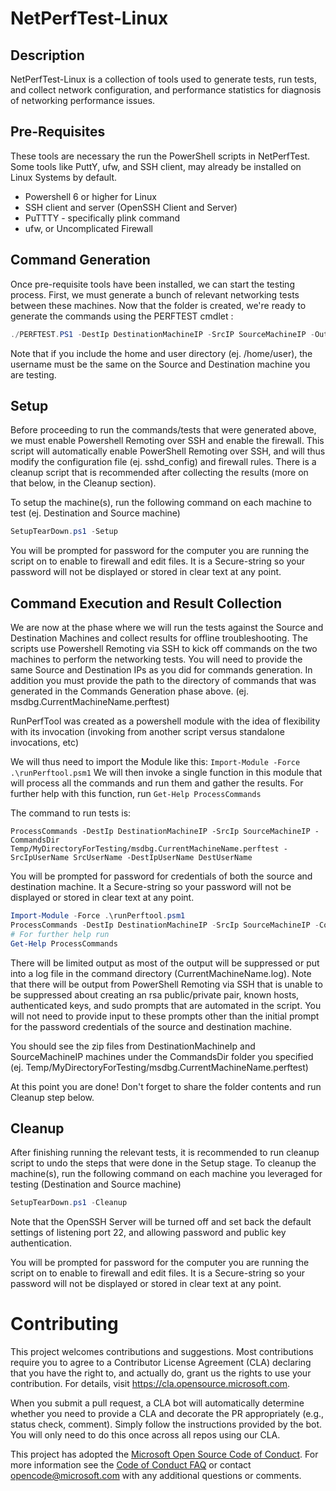 # NetPerfTest-Linux

## Description

NetPerfTest-Linux is a collection of tools used to generate tests, run tests, and collect network configuration,
and performance statistics for diagnosis of networking performance issues. 

## Pre-Requisites
These tools are necessary the run the PowerShell scripts in NetPerfTest. Some tools like PuttY, ufw, and SSH client, may already be installed on Linux Systems by default.

* Powershell 6 or higher for Linux
* SSH client and server (OpenSSH Client and Server)
* PuTTTY - specifically plink command
* ufw, or Uncomplicated Firewall

## Command Generation
Once pre-requisite tools have been installed, we can start the testing process. 
First, we must generate a bunch of relevant networking tests between these machines. 
Now that the folder is created, we're ready to generate the commands using the PERFTEST cmdlet :

```PowerShell
./PERFTEST.PS1 -DestIp DestinationMachineIP -SrcIP SourceMachineIP -OutDir "/home/user/Temp/MyDirectoryForTesting"
```

Note that if you include the home and user directory (ej. /home/user), the username must be the same on the Source and 
Destination machine you are testing.

## Setup

Before proceeding to run the commands/tests that were generated above, we must enable Powershell Remoting over SSH and enable the firewall. This script will automatically enable PowerShell Remoting over SSH, and will thus modify the configuration file (ej. sshd_config) and firewall rules.  There is a cleanup script that is recommended after collecting the results (more on that below, in the Cleanup section).

To setup the machine(s), run the following command on each machine to test (ej. Destination and Source machine)

```PowerShell
SetupTearDown.ps1 -Setup
```

You will be prompted for password for the computer you are running the script on to enable to firewall and edit files. It is a Secure-string so your password will not be displayed or stored in clear text at any point.

## Command Execution and Result Collection

We are now at the phase where we will run the tests against the Source and Destination Machines and collect results for offline troubleshooting.
The scripts use Powershell Remoting via SSH to kick off commands on the two machines to perform the networking tests.
You will need to provide the same Source and Destination IPs as you did for commands generation. In addition you must provide the path to the 
directory of commands that was generated in the Commands Generation phase above. (ej. msdbg.CurrentMachineName.perftest)

RunPerfTool was created as a powershell module with the idea of flexibility with its invocation (invoking from another script versus standalone invocations, etc)

We will thus need to import the Module like this: ```Import-Module -Force .\runPerftool.psm1```
We will then invoke a single function in this module that will process all the commands and run them and gather the results. 
For further help with this function, run ```Get-Help ProcessCommands```

The command to run tests is:
```
ProcessCommands -DestIp DestinationMachineIP -SrcIp SourceMachineIP -CommandsDir Temp/MyDirectoryForTesting/msdbg.CurrentMachineName.perftest -SrcIpUserName SrcUserName -DestIpUserName DestUserName
```

You will be prompted for password for credentials of both the source and destination machine. It a Secure-string so your password will not be displayed or stored in clear text at any point.

```PowerShell commands
Import-Module -Force .\runPerftool.psm1
ProcessCommands -DestIp DestinationMachineIP -SrcIp SourceMachineIP -CommandsDir Temp/MyDirectoryForTesting/msdbg.CurrentMachineName.perftest -SrcIpUserName SrcUserName -DestIpUserName DestUserName
# For further help run 
Get-Help ProcessCommands
```

There will be limited output as most of the output will be suppressed or put into a log file in the command directory (CurrentMachineName.log). Note that there will be output from PowerShell Remoting via SSH that is unable to be suppressed about creating an rsa public/private pair, known hosts, authenticated keys, and sudo prompts that are automated in the script. You will not need to provide input to these prompts other than the initial prompt for the password credentials of the source and destination machine. 

You should see the zip files from DestinationMachineIp and SourceMachineIP machines under the 
CommandsDir folder you specified (ej. Temp/MyDirectoryForTesting/msdbg.CurrentMachineName.perftest)

At this point you are done! Don't forget to share the folder contents and run Cleanup step below.

## Cleanup
After finishing running the relevant tests, it is recommended to run cleanup script to undo the steps that were done in the Setup stage. 
To cleanup the machine(s), run the following command on each machine you leveraged for testing (Destination and Source machine)

```PowerShell 
SetupTearDown.ps1 -Cleanup
```

Note that the OpenSSH Server will be turned off and set back the default settings of listening port 22, and allowing password and public key authentication.

You will be prompted for password for the computer you are running the script on to enable to firewall and edit files. It is a Secure-string so your password will not be displayed or stored in clear text at any point.


# Contributing

This project welcomes contributions and suggestions.  Most contributions require you to agree to a
Contributor License Agreement (CLA) declaring that you have the right to, and actually do, grant us
the rights to use your contribution. For details, visit https://cla.opensource.microsoft.com.

When you submit a pull request, a CLA bot will automatically determine whether you need to provide
a CLA and decorate the PR appropriately (e.g., status check, comment). Simply follow the instructions
provided by the bot. You will only need to do this once across all repos using our CLA.

This project has adopted the [Microsoft Open Source Code of Conduct](https://opensource.microsoft.com/codeofconduct/).
For more information see the [Code of Conduct FAQ](https://opensource.microsoft.com/codeofconduct/faq/) or
contact [opencode@microsoft.com](mailto:opencode@microsoft.com) with any additional questions or comments.
